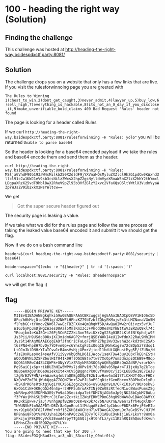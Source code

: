 # 100 - heading the right way (Solution)
## Finding the challenge

This challenge was hosted at http://heading-the-right-way.bsidespdxctf.party:8081/

## Solution

The challenge drops you on a website that only has a few links that are live. If you visit the rulesforwinnoing page you are greeted with

`The Rules to Winning`
`1)cheat_to_win,2)dont_get_caught,3)never_admit,4)lawyer_up,5)buy_low,6)sell_high,7)everything_is_hackable,8)its_not_an_0_day_if_you_disclose_it,9)make_unverifiable_bold_claims 400 Bad Request 'Rules' header not found `

The page is looking for a header called Rules

If we curl `http://heading-the-right-way.bsidespdxctf.party:8081/rulesforwinning -H "Rules: yolo"` you will be returned  `Unable to parse base64`

So the header is looking for a base64 encoded payload if we take the rules and base64 encode them and send them as the header.

`curl http://heading-the-right-way.bsidespdxctf.party:8081/rulesforwinning -H "Rules: MSljaGVhdF90b193aW4sMilkb250X2dldF9jYXVnaHQsMyluZXZlcl9hZG1pdCw0KWxhd3llcl91cCw1KWJ1eV9sb3csNilzZWxsX2hpZ2gsNylldmVyeXRoaW5nX2lzX2hhY2thYmxlLDgpaXRzX25vdF9hbl8wX2RheV9pZl95b3VfZGlzY2xvc2VfaXQsOSltYWtlX3VudmVyaWZpYWJsZV9ib2xkX2NsYWltcw==`

We get
>Got the super secure header figured out

The security page is leaking a value.

If we take what we did for the rules page and follow the same process of taking the leaked value base64 encoded it and submitt it we should get the flag. 

Now if we do on a bash command line

`header=$(curl heading-the-right-way.bsidespdxctf.party:8081/security | base64)`

`headernospace="$(echo -e "${header}" | tr -d '[:space:]')"`

`curl localhost:8081/security -H "Rules: $headernospace"`

we will get the flag :)





## flag
```
	-----BEGIN PRIVATE KEY-----
	MIIEvQIBADANBgkqhkiG9w0BAQEFAASCBKcwggSjAgEAAoIBAQCpQ8VV1H1O6c5D
	8Fo/h0hMzjDtoG991q/d2NWFLHPhzKZ79bTzbfZQkyEKMujsEx3tLMZNxnaVGn5M
	flPebGC+tYOmovZNW6l7wwEcFBZFXXx4QmQhgWfSD/AwQaOIWw2rOijvzx5vYJuF
	W1GJbyPp3mDjNgzWzesD8Aal5MmlKmz3cJFVhcdQOesNzYhEttwVJER2uQ9xl74c
	YRoujbm1eKAJSG+i26Pj5CeRCZ2kL3xn76viUXr2gS2Sg03B2LKl6fNfKphdjw9E
	Js3Pji/H9USdc80UxjXC3midm6AGP2+fmrjQSBYW0kI4eU1IwfdnXJ2RaL9MhIMN
	JyzSt14hAgMBAAECggEADfJfmCriCFaLgF2VkhZ7hpiWv32wshW2d/kd3tNC2SAb
	t6sPNd+hpBH7bvOy7YDFvn0p+c6YhsCgF31xO6qCbjRWnKxgzw72cBQpSz78dsq1
	LtOJnJklDNHzYIaICvw1rB4msVvHjjXPmrVjiod11hdUtGQHustMyg5E/fZUBx/N
	fJsEOxRLepXoi4seAfVJ1i9yvKbQdhLD6iIJWco/1seKTDw43uy2O3xTkE8nEStH
	WQOU5BVNLOZSFZ6ulHIT041k0HflOGIGEte7tw77XoOpP7um3dnzpiQCEB9+M8op
	UQQ61VM8wCd4Z4CQWPk+ONyYV1zZR3ykMSDSOQ6yAQKBgQDRsQnXAdNP/vzurhXn
	Pq95aiCjx6p+rikBUZhHIw5WPVs7jdOPv1Mj78s9D8v0SRpAr4TJIjxHy7gZkTce
	9BBpe0XgD8jDGeOu2ekKIt4k4CV5gBggncPK0CvfVaN0c/j15KL6BBdw19L7IeJ8
	tZgNrEZVFHN/i+hWawkq4nL7aQKBgQDOpTE2b1uvHxw4m3d17TiCXHJT4QurFHDr
	NXQVnPZmE0LjWukQqgAZ7GQN73n+S2wPJL8uPSJqDizfGenBbcxx3BOPbeD+lyRu
	+bSKdrR6hsRtRtgjGg1YXCXSSEZggxZyX66+uVGK6pn9Lm/CFxIOzGY/9O/oskv5
	6xOb1CiN+QKBgGGz46nSp+r2HFP5uSruAkTINj0Zo08zRtfedN1wcBWusPumsZSg
	yNRNvpzM53MDPMA3B9/Pm9a4DSecidpaTetYDM7BjAGb5oJp9jNK28bCybM7BALu
	f3PYWxjMhkSUZMPtrCJiFan2Zc+tkiIZWqfERWEPDmG3hqH9bWAV8w1BAoGBAMYX
	RR3RkipFwF/jaJj7Vnhg9pfB29WcOsK+8xDk7q7bN/uKYnE/BenT2fYh4ugKlQPP
	ThWdNShFfm5AAP0TrDBZr8aGpnBnot1fMdqqAEiUeCfpCbhceP6DFx6FejF6eEIb
	xv+91pU8X3F82lVMmFrnRf15Z6HBiWOCHcH7lwTBAoGAJ2enLDc7aGxBSYvJHJlW
	UP8nGu8FbDtVaWJJyha12Q4bnPAQc2eElD7yTQFJ1ABuCDyHIj1WE/LkxYr8Wm0a
	xFkcjwjPBkD9CyVcG3EwwA47pyTTgSGQljxHt0hfLz/yc11K2nRQ18hQoufdKvuh
	LEHnsCZexdUfEQO2gnN7tLY=
	-----END PRIVATE KEY-----
You are going to need that key for 200 ;)
flag: BSidesPDX{H3ad3rs_ar3_n0t_S3cur1ty_C0ntr0ls}
```